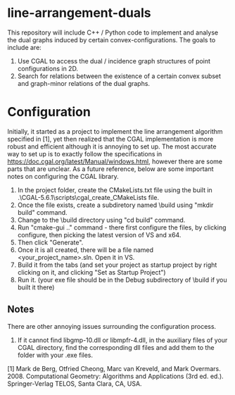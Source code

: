# line-arrangement-duals

This repository will include C++ / Python code to implement and analyse the dual graphs induced by certain convex-configurations. The goals to include are:

1) Use CGAL to access the dual / incidence graph structures of point configurations in 2D.
2) Search for relations between the existence of a certain convex subset and graph-minor relations of the dual graphs.

# Configuration

Initially, it started as a project to implement the line arrangement algorithm specified in [1], yet then realized that the CGAL implementation is more robust and efficient although it is annoying to set up.
The most accurate way to set up is to exactly follow the specifications in https://doc.cgal.org/latest/Manual/windows.html, however there are some parts that are unclear. As a future reference, below are some important notes on configuring the CGAL library.

1) In the project folder, create the CMakeLists.txt file using the built in .\CGAL-5.6.1\scripts\cgal_create_CMakeLists file.
2) Once the file exists, create a subdiretory named \build using "mkdir build" command.
3) Change to the \build directory using "cd build" command.
4) Run "cmake-gui .." command - there first configure the files, by clicking configure, then picking the latest version of VS and x64.
5) Then click "Generate".
6) Once it is all created, there will be a file named <your_project_name>.sln. Open it in VS.
7) Build it from the tabs (and set your project as startup project by right clicking on it, and clicking "Set as Startup Project")
8) Run it. (your exe file should be in the Debug subdirectory of \build if you built it there)

## Notes

There are other annoying issues surrounding the configuration process.

1) If it cannot find libgmp-10.dll or libmpfr-4.dll, in the auxiliary files of your CGAL directory, find the corresponding dll files and add them to the folder with your .exe files.


[1] Mark de Berg, Otfried Cheong, Marc van Kreveld, and Mark Overmars. 2008. Computational Geometry: Algorithms and Applications (3rd ed. ed.). Springer-Verlag TELOS, Santa Clara, CA, USA.
